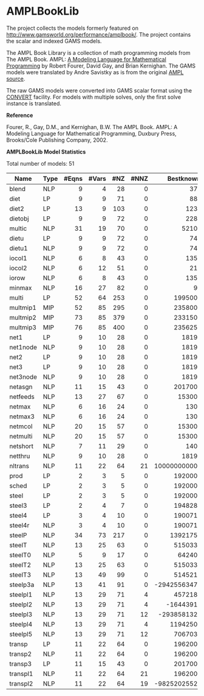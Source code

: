 # AMPLBookLib

The project collects the models formerly featured on http://www.gamsworld.org/performance/amplbook/. The project contains the scalar and indexed GAMS models.

The AMPL Book Library is a collection of math programming models from The AMPL Book. AMPL: [A Modeling Language for Mathematical Programming](http://www.ampl.com/BOOK/index.html) 
by Robert Fourer, David Gay, and Brian Kernighan. The GAMS models were translated by Andre Savistky as is from the original 
[AMPL source](https://ampl.com/resources/the-ampl-book/example-files/).

The raw GAMS models were converted into GAMS scalar format using the [CONVERT](https://www.gams.com/latest/docs/S_CONVERT.html) facility. For models with multiple solves, 
only the first solve instance is translated.

**Reference**

Fourer, R., Gay, D.M., and Kernighan, B.W. The AMPL Book. AMPL: A Modeling Language for Mathematical Programming, Duxbury Press, Brooks/Cole Publishing Company, 2002. 

**AMPLBookLib Model Statistics** 

Total number of models:   51

|Name        |Type  |#Eqns |#Vars |#NZ   |#NNZ  |Bestknown Objective      |
|------------|------|-----:|-----:|-----:|-----:|------------------------:|
|blend       |NLP   |9     |4     |28    |0     |37.00000000              |
|diet        |LP    |9     |9     |71    |0     |88.20000000              |
|diet2       |LP    |13    |9     |103   |0     |123.58369991             |
|dietobj     |LP    |9     |9     |72    |0     |228.89067416             |
|multic      |NLP   |31    |19    |70    |0     |5210.00000000            |
|dietu       |LP    |9     |9     |72    |0     |74.27382022              |
|dietu1      |NLP   |9     |9     |72    |0     |74.27382022              |
|iocol1      |NLP   |6     |8     |43    |0     |135.00000000             |
|iocol2      |NLP   |6     |12    |51    |0     |21.00000000              |
|iorow       |NLP   |6     |8     |43    |0     |135.00000000             |
|minmax      |NLP   |16    |27    |82    |0     |9.00000000               |
|multi       |LP    |52    |64    |253   |0     |199500.00000000          |
|multmip1    |MIP   |52    |85    |295   |0     |235800.00000000          |
|multmip2    |MIP   |73    |85    |379   |0     |233150.00000000          |
|multmip3    |MIP   |76    |85    |400   |0     |235625.00000000          |
|net1        |LP    |9     |10    |28    |0     |1819.00000000            |
|net1node    |NLP   |9     |10    |28    |0     |1819.00000000            |
|net2        |LP    |9     |10    |28    |0     |1819.00000000            |
|net3        |LP    |9     |10    |28    |0     |1819.00000000            |
|net3node    |NLP   |9     |10    |28    |0     |1819.00000000            |
|netasgn     |NLP   |11    |15    |43    |0     |201700.00000000          |
|netfeeds    |NLP   |13    |27    |67    |0     |15300.00000000           |
|netmax      |NLP   |6     |16    |24    |0     |130.00000000             |
|netmax3     |NLP   |6     |16    |24    |0     |130.00000000             |
|netmcol     |NLP   |20    |15    |57    |0     |15300.00000000           |
|netmulti    |NLP   |20    |15    |57    |0     |15300.00000000           |
|netshort    |NLP   |7     |11    |29    |0     |140.00000000             |
|netthru     |NLP   |9     |10    |28    |0     |1819.00000000            |
|nltrans     |NLP   |11    |22    |64    |21    |10000000000.00000000     |
|prod        |LP    |2     |3     |5     |0     |192000.00000000          |
|sched       |LP    |2     |3     |5     |0     |192000.00000000          |
|steel       |LP    |2     |3     |5     |0     |192000.00000000          |
|steel3      |LP    |2     |4     |7     |0     |194828.57142857          |
|steel4      |LP    |3     |4     |10    |0     |190071.42857143          |
|steel4r     |NLP   |3     |4     |10    |0     |190071.42857143          |
|steelP      |NLP   |34    |73    |217   |0     |1392175.00000000         |
|steelT      |NLP   |13    |25    |63    |0     |515033.00000000          |
|steelT0     |NLP   |5     |9     |17    |0     |64240.00000000           |
|steelT2     |NLP   |13    |25    |63    |0     |515033.00000000          |
|steelT3     |NLP   |13    |49    |99    |0     |514521.71428571          |
|steelp3a    |NLP   |13    |41    |91    |0     |-2942556347.00000000     |
|steelpl1    |NLP   |13    |29    |71    |4     |457218.06136588          |
|steelpl2    |NLP   |13    |29    |71    |4     |-1644391.18523043        |
|steelpl3    |NLP   |13    |29    |71    |12    |-293858132.96906300      |
|steelpl4    |NLP   |13    |29    |71    |4     |1194250.00000000         |
|steelpl5    |NLP   |13    |29    |71    |12    |706703.39449234          |
|transp      |LP    |11    |22    |64    |0     |196200.00000000          |
|transp2     |NLP   |11    |22    |64    |0     |196200.00000000          |
|transp3     |LP    |11    |15    |43    |0     |201700.00000000          |
|transpl1    |NLP   |11    |22    |64    |21    |196200.00004977          |
|transpl2    |NLP   |11    |22    |64    |19    |-9825202552.05501000     |
